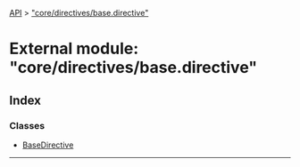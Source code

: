 [API](../README.md) > ["core/directives/base.directive"](../modules/_core_directives_base_directive_.md)

# External module: "core/directives/base.directive"

## Index

### Classes

* [BaseDirective](../classes/_core_directives_base_directive_.basedirective.md)

---

